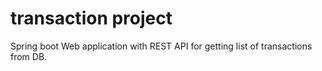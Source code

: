 # transaction project

Spring boot Web application with REST API for getting list of transactions from DB.

